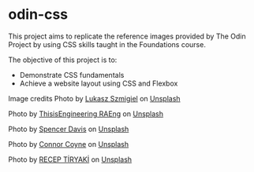 # odin-css

This project aims to replicate the reference images provided by The Odin Project by using CSS skills taught in the Foundations course.

The objective of this project is to:
- Demonstrate CSS fundamentals
- Achieve a website layout using CSS and Flexbox


Image credits
Photo by <a href="https://unsplash.com/@szmigieldesign?utm_source=unsplash&utm_medium=referral&utm_content=creditCopyText">Lukasz Szmigiel</a> on <a href="https://unsplash.com/s/photos/nature?utm_source=unsplash&utm_medium=referral&utm_content=creditCopyText">Unsplash</a>

Photo by <a href="https://unsplash.com/@thisisengineering?utm_source=unsplash&utm_medium=referral&utm_content=creditCopyText">ThisisEngineering RAEng</a> on <a href="https://unsplash.com/s/photos/prosthetic?utm_source=unsplash&utm_medium=referral&utm_content=creditCopyText">Unsplash</a>

Photo by <a href="https://unsplash.com/@spencerdavis?utm_source=unsplash&utm_medium=referral&utm_content=creditCopyText">Spencer Davis</a> on <a href="https://unsplash.com/s/photos/worker?utm_source=unsplash&utm_medium=referral&utm_content=creditCopyText">Unsplash</a>

Photo by <a href="https://unsplash.com/es/@concoyne?utm_source=unsplash&utm_medium=referral&utm_content=creditCopyText">Connor Coyne</a> on <a href="https://unsplash.com/s/photos/football?utm_source=unsplash&utm_medium=referral&utm_content=creditCopyText">Unsplash</a>
  
Photo by <a href="https://unsplash.com/@receqtryaki?utm_source=unsplash&utm_medium=referral&utm_content=creditCopyText">RECEP TİRYAKİ</a> on <a href="https://unsplash.com/s/photos/military?utm_source=unsplash&utm_medium=referral&utm_content=creditCopyText">Unsplash</a>

